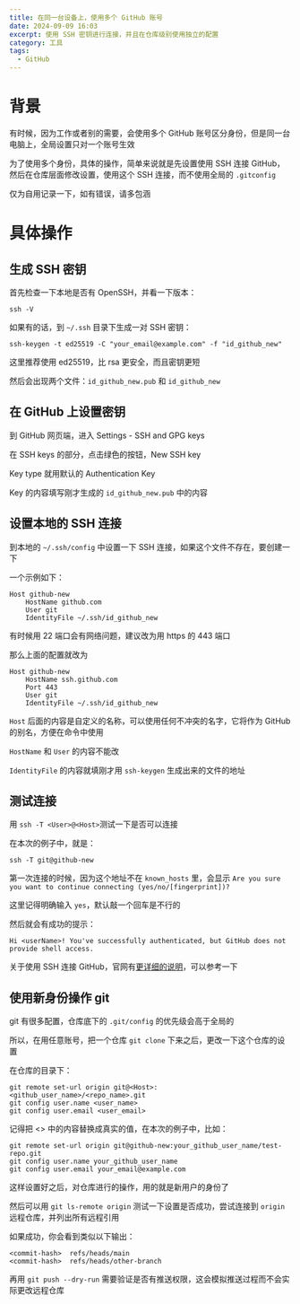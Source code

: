 ```yaml
---
title: 在同一台设备上，使用多个 GitHub 账号
date: 2024-09-09 16:03
excerpt: 使用 SSH 密钥进行连接，并且在仓库级别使用独立的配置
category: 工具
tags: 
  - GitHub
---
```

# 背景
有时候，因为工作或者别的需要，会使用多个 GitHub 账号区分身份，但是同一台电脑上，全局设置只对一个账号生效

为了使用多个身份，具体的操作，简单来说就是先设置使用 SSH 连接 GitHub，然后在仓库层面修改设置，使用这个 SSH 连接，而不使用全局的 `.gitconfig`

仅为自用记录一下，如有错误，请多包涵

# 具体操作
## 生成 SSH 密钥
首先检查一下本地是否有 OpenSSH，并看一下版本：
```shell
ssh -V
```

如果有的话，到 `~/.ssh` 目录下生成一对 SSH 密钥：
```shell
ssh-keygen -t ed25519 -C "your_email@example.com" -f "id_github_new"
```
这里推荐使用 ed25519，比 rsa 更安全，而且密钥更短

然后会出现两个文件：`id_github_new.pub` 和 `id_github_new`

## 在 GitHub 上设置密钥
到 GitHub 网页端，进入 Settings - SSH and GPG keys

在 SSH keys 的部分，点击绿色的按钮，New SSH key

Key type 就用默认的 Authentication Key

Key 的内容填写刚才生成的 `id_github_new.pub` 中的内容

## 设置本地的 SSH 连接
到本地的 `~/.ssh/config` 中设置一下 SSH 连接，如果这个文件不存在，要创建一下

一个示例如下：

```
Host github-new
    HostName github.com
    User git
    IdentityFile ~/.ssh/id_github_new
```

有时候用 22 端口会有网络问题，建议改为用 https 的 443 端口

那么上面的配置就改为

```
Host github-new
    HostName ssh.github.com
    Port 443
    User git
    IdentityFile ~/.ssh/id_github_new
```

`Host` 后面的内容是自定义的名称，可以使用任何不冲突的名字，它将作为 GitHub 的别名，方便在命令中使用

`HostName` 和 `User` 的内容不能改

`IdentityFile` 的内容就填刚才用 `ssh-keygen` 生成出来的文件的地址

## 测试连接
用 `ssh -T <User>@<Host>`测试一下是否可以连接

在本次的例子中，就是：

```shell
ssh -T git@github-new
```

第一次连接的时候，因为这个地址不在 `known_hosts` 里，会显示 `Are you sure you want to continue connecting (yes/no/[fingerprint])?`

这里记得明确输入 `yes`，默认敲一个回车是不行的

然后就会有成功的提示：

```
Hi <userName>! You've successfully authenticated, but GitHub does not provide shell access.
```

关于使用 SSH 连接 GitHub，官网有[更详细的说明](https://docs.github.com/zh/authentication/connecting-to-github-with-ssh)，可以参考一下

## 使用新身份操作 git
git 有很多配置，仓库底下的 `.git/config` 的优先级会高于全局的

所以，在用任意账号，把一个仓库 `git clone` 下来之后，更改一下这个仓库的设置

在仓库的目录下：
```shell
git remote set-url origin git@<Host>:<github_user_name>/<repo_name>.git
git config user.name <user_name>
git config user.email <user_email>
```

记得把 <> 中的内容替换成真实的值，在本次的例子中，比如：
```shell
git remote set-url origin git@github-new:your_github_user_name/test-repo.git
git config user.name your_github_user_name
git config user.email your_email@example.com
```

这样设置好之后，对仓库进行的操作，用的就是新用户的身份了

然后可以用 `git ls-remote origin` 测试一下设置是否成功，尝试连接到 `origin` 远程仓库，并列出所有远程引用

如果成功，你会看到类似以下输出：
```shell
<commit-hash>  refs/heads/main
<commit-hash>  refs/heads/other-branch
```

再用 `git push --dry-run` 需要验证是否有推送权限，这会模拟推送过程而不会实际更改远程仓库
